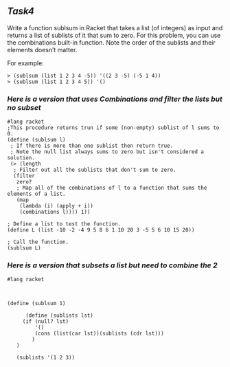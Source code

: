 ## **_Task4_**

 Write a function sublsum in Racket that takes a list (of integers) as input and returns a list of sublists of it that sum to zero. For this problem,
  you can use the combinations built-in function. Note the order of the sublists and their elements doesn’t matter. 
  
  For example: 
  ```Racket
  > (sublsum (list 1 2 3 4 -5)) '((2 3 -5) (-5 1 4)) 
  > (sublsum (list 1 2 3 4 5)) '()
  ```

### **_Here is a version that uses Combinations and filter the lists but no subset_** 

 ```Racket
#lang racket
 ;This procedure returns trun if some (non-empty) sublist of l sums to 0.
(define (sublsum l)
  ; If there is more than one sublist then return true.
  ; Note the null list always sums to zero but isn't considered a solution.
  (> (length
   ; Filter out all the sublists that don't sum to zero.
   (filter
    zero?
    ; Map all of the combinations of l to a function that sums the elements of a list.
    (map
     (lambda (i) (apply + i))
     (combinations l)))) 1))

; Define a list to test the function.
(define L (list -10 -2 -4 9 5 8 6 1 10 20 3 -5 5 6 10 15 20))

; Call the function.
(sublsum L)

 ```

### **_Here is a version that subsets a list but need to combine the 2_** 

 ```Racket
 #lang racket 



(define (sublsum 1)
  
       (define (sublists lst)
      (if (null? lst)
          '()
          (cons (list(car lst))(sublists (cdr lst)))
         )
    )
      
    (sublists '(1 2 3))
 
 ```

